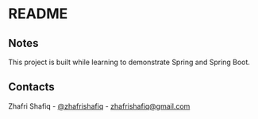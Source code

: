 # README

## Notes

This project is built while learning to demonstrate Spring and Spring Boot.

## Contacts

Zhafri Shafiq - [@zhafrishafiq](https://twitter.com/zhafrishafiq) - zhafrishafiq@gmail.com
